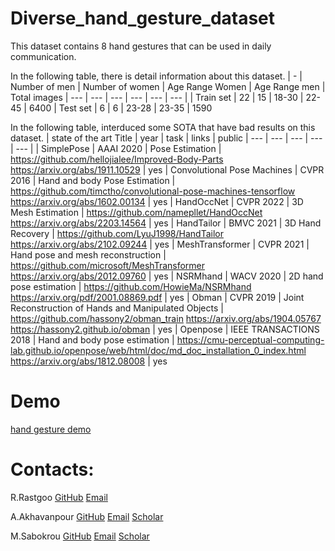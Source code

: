 # Diverse_hand_gesture_dataset

This dataset contains 8 hand gestures that can be used in daily communication. 

In the following table, there is detail information about this dataset.
| - | Number of men | Number of women | Age Range Women | Age Range men | Total images
| --- | --- | --- | --- | --- | --- |
| Train set | 22 | 15 | 18-30 | 22-45 | 6400
| Test set | 6 | 6 | 23-28 | 23-35 | 1590 

In the following table, interduced some SOTA that have bad results on this dataset.
| state of the art Title  | year | task | links | public
| --- | --- | --- | --- | --- |
| SimplePose | AAAI 2020 | Pose Estimation | https://github.com/hellojialee/Improved-Body-Parts https://arxiv.org/abs/1911.10529 | yes
| Convolutional Pose Machines | CVPR 2016 | Hand and body Pose Estimation | https://github.com/timctho/convolutional-pose-machines-tensorflow https://arxiv.org/abs/1602.00134 | yes
| HandOccNet | CVPR 2022 | 3D Mesh Estimation | https://github.com/namepllet/HandOccNet https://arxiv.org/abs/2203.14564 | yes
| HandTailor | BMVC 2021 | 3D Hand Recovery | https://github.com/LyuJ1998/HandTailor https://arxiv.org/abs/2102.09244 | yes
| MeshTransformer	| CVPR 2021 | Hand pose and mesh reconstruction	| https://github.com/microsoft/MeshTransformer https://arxiv.org/abs/2012.09760 | yes
| NSRMhand | WACV 2020 | 2D hand pose estimation |	https://github.com/HowieMa/NSRMhand https://arxiv.org/pdf/2001.08869.pdf | yes
| Obman	| CVPR 2019 | Joint Reconstruction of Hands and Manipulated Objects	|	https://github.com/hassony2/obman_train https://arxiv.org/abs/1904.05767 https://hassony2.github.io/obman | yes
| Openpose | IEEE TRANSACTIONS 2018 | Hand and body pose estimation	|	https://cmu-perceptual-computing-lab.github.io/openpose/web/html/doc/md_doc_installation_0_index.html https://arxiv.org/abs/1812.08008 | yes

# Demo

[hand gesture demo](http://shenasa.ai/service/59/hand-gesture-recognition)

# Contacts:

R.Rastgoo  [GitHub](https://github.com/razirastgoo?tab=repositories)  [Email](razirastgoo@gmail.com)

A.Akhavanpour [GitHub](https://github.com/Alireza-Akhavan/)  [Email](akhavan@shenasa.ai) [Scholar](https://scholar.google.com/citations?user=u3EPfZcAAAAJ&hl=en) 

M.Sabokrou [GitHub](https://github.com/Sabokrou/) [Email](https:/) [Scholar](https://scholar.google.com/citations?user=jqHXvT0AAAAJ&hl=en)
